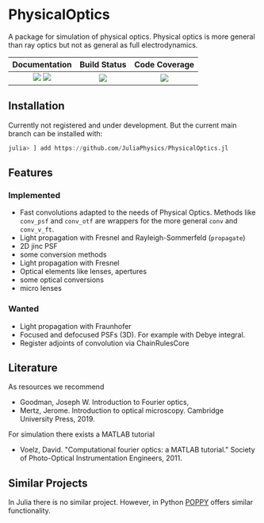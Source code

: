 # PhysicalOptics
A package for simulation of physical optics. Physical optics is more general than ray optics but not as general as full electrodynamics.

| **Documentation**                       | **Build Status**                          | **Code Coverage**               |
|:---------------------------------------:|:-----------------------------------------:|:-------------------------------:|
| [![][docs-stable-img]][docs-stable-url] [![][docs-dev-img]][docs-dev-url] | [![][CI-img]][CI-url] | [![][codecov-img]][codecov-url] |


## Installation
Currently not registered and under development. But the current main branch can be installed with:
```julia
julia> ] add https://github.com/JuliaPhysics/PhysicalOptics.jl
```

## Features
### Implemented
* Fast convolutions adapted to the needs of Physical Optics. Methods like `conv_psf` and `conv_otf` are wrappers for the more general `conv` and `conv_v_ft`. 
* Light propagation with Fresnel and Rayleigh-Sommerfeld (`propagate`) 
* 2D jinc PSF
* some conversion methods
* Light propagation with Fresnel
* Optical elements like lenses, apertures
* some optical conversions
* micro lenses

### Wanted
* Light propagation with Fraunhofer 
* Focused and defocused PSFs (3D). For example with Debye integral.
* Register adjoints of convolution via ChainRulesCore

## Literature
As resources we recommend 
* Goodman, Joseph W. Introduction to Fourier optics, 
* Mertz, Jerome. Introduction to optical microscopy. Cambridge University Press, 2019.

For simulation there exists a MATLAB tutorial
* Voelz, David. "Computational fourier optics: a MATLAB tutorial." Society of Photo-Optical Instrumentation Engineers, 2011.


## Similar Projects
In Julia there is no similar project. However, in Python [POPPY](https://github.com/spacetelescope/poppy) offers similar functionality.



[docs-dev-img]: https://img.shields.io/badge/docs-dev-orange.svg 
[docs-dev-url]: https://juliaphysics.github.io/PhysicalOptics.jl/dev/ 

[docs-stable-img]: https://img.shields.io/badge/docs-stable-blue.svg 
[docs-stable-url]: https://juliaphysics.github.io/PhysicalOptics.jl/stable/

[codecov-img]: https://codecov.io/gh/JuliaPhysics/PhysicalOptics.jl/branch/main/graph/badge.svg?token=H94RIVDYK4 
[codecov-url]: https://codecov.io/gh/JuliaPhysics/PhysicalOptics.jl 

[CI-img]: https://github.com/JuliaPhysics/PhysicalOptics.jl/workflows/CI/badge.svg
[CI-url]: https://github.com/JuliaPhysics/PhysicalOptics.jl/actions?query=workflow%3ACI 
